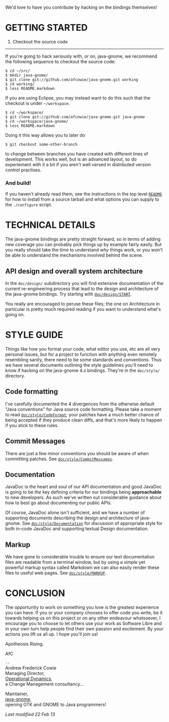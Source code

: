 We'd love to have you contribute by hacking on the bindings themselves!

GETTING STARTED
===============

1. Checkout the source code
---------------------------

If you're going to hack seriously with, or on, java-gnome, we recommend the
following sequence to checkout the source code:

    $ cd ~/src/
    $ mkdir java-gnome/
    $ git clone git://github.com/afcowie/java-gnome.git working
    $ cd working/
    $ less README.markdown

If you are using Eclipse, you may instead want to do this such that the
checkout is under `~/workspace`.

    $ cd ~/workspace/
    $ git clone git://github.com/afcowie/java-gnome.git java-gnome
    $ cd ~/workspace/java-gnome/
    $ less README.markdown

Doing it this way allows you to later do 

    $ git checkout some-other-branch

to change between branches you have created with different lines of
development. This works well, but is an advanced layout, so do experiement
with it a bit if you aren't well versed in distributed version control
practises.

### And build!

If you haven't already read them, see the instructions in the top level
[`README`](README.html) for how to install from a source tarball and what
options you can supply to the `./configure` script.


TECHNICAL DETAILS
=================

The java-gnome bindings are pretty straight forward, so in terms of adding
new coverage you can probably pick things up by example fairly easily. But you
really should take the time to understand *why* things work, or you won't be
able to understand the mechanisms involved behind the scene.

API design and overall system architecture 
------------------------------------------

In the `doc/design/` subdirectory you will find extensive documentation of the
current re-engineering process that lead to the design and architecture of the
java-gnome bindings. Try starting with
[`doc/design/START`](doc/design/START.html).

You really are encouraged to peruse these files; the one on Architecture in
particular is pretty much required reading if you want to understand what's
going on.

STYLE GUIDE
===========

Things like how you format your code, what editor you use, etc are all very
personal issues, but for a project to function with anything even remotely
resembling sanity, there need to be some standards and conventions. Thus we
have several documents outlining the style guidelines you'll need to know if
hacking on the java-gnome 4.x bindings. They're in the `doc/style/` directory.

Code formatting
---------------

I've carefully documented the 4 divergences from the otherwise default "Java
conventions" for Java source code formatting. Please take a moment to read
[`doc/style/CodeFormat`](doc/style/CodeFormat.html); your patches have a much
better chance of being accepted if they produce clean diffs, and that's more
likely to happen if you stick to these rules.

Commit Messages
---------------

There are just a few minor conventions you should be aware of when committing
patches. See [`doc/style/CommitMessages`](doc/style/CommitMessages.html).

Documentation
-------------

JavaDoc is the heart and soul of our API documentation and good JavaDoc is
going to be *the* key defining criteria for our bindings being **approachable**
to new developers. As such we've written out considerable guidance about how
to best go about documenting our public APIs. 

Of course, JavaDoc alone isn't sufficient, and we have a number of supporting
documents describing the design and architecture of java-gnome.  See
[`doc/style/Documentation`](doc/style/Documentation.html) for discussion of
appropriate style for both in-code JavaDoc and supporting textual Design
documentation.

Markup
------

We have gone to considerable trouble to ensure our text documentation files are
readable from a terminal window, but by using a simple yet powerful markup
syntax called Markdown we can also easily render these files to useful web
pages. See [`doc/style/MARKUP`](doc/style/MARKUP.html).


CONCLUSION
==========

The opportunity to work on something you love is the greatest experience you
can have. If you or your company chooses to offer code you write, be it
towards helping us on this project or on any other endeavour whatsoever, I
encourage you to choose to let others use your work as Software Libre and in
your own turn help people find their own passion and excitement. By your
actions you lift us all up. I hope you'll join us!

Apotheosis Rising.

AfC

`--`  
Andrew Frederick Cowie  
Managing Director,  
[Operational Dynamics](http://www.operationaldynamics.com/),  
a Change Management consultancy...

Maintainer,  
[java-gnome](http://java-gnome.sourceforge.net/),  
opening GTK and GNOME to Java programmers!

_Last modified 22 Feb 13_

<!--
 
  Copyright © 2006-2013 Operational Dynamics Consulting, Pty Ltd and Others

  As project documentation, this file forms an integral part of the source
  code of the library it accompanies, and thus is made available to you by its
  authors as open source software: you can redistribute it and/or modify it
  under the terms of the GNU General Public License version 2 ("GPL") as
  published by the Free Software Foundation.

  This program is distributed in the hope that it will be useful, but WITHOUT
  ANY WARRANTY; without even the implied warranty of MERCHANTABILITY or
  FITNESS FOR A PARTICULAR PURPOSE. See the GPL for more details.

  You should have received a copy of the GPL along with this program. If not,
  see http://www.gnu.org/licenses/. The authors of this program may be
  contacted through http://java-gnome.sourceforge.net/.

  vim: set textwidth=78:

-->
